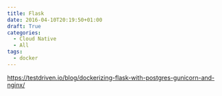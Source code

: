 ```yaml
---
title: Flask
date: 2016-04-10T20:19:50+01:00
draft: True
categories:
  - Cloud Native
  - All
tags:
  - docker
---
```


https://testdriven.io/blog/dockerizing-flask-with-postgres-gunicorn-and-nginx/